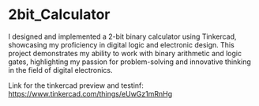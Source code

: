 # 2bit_Calculator
I designed and implemented a 2-bit binary calculator using Tinkercad, showcasing my proficiency in digital logic and electronic design. This project demonstrates my ability to work with binary arithmetic and logic gates, highlighting my passion for problem-solving and innovative thinking in the field of digital electronics.

Link for the tinkercad preview and testinf: https://www.tinkercad.com/things/eUwGz1mRnHg
